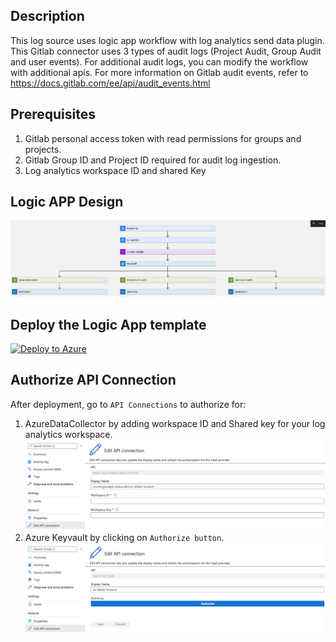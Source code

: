 ## Description
This log source uses logic app workflow with log analytics send data plugin. This Gitlab connector uses 3 types of audit logs (Project Audit, Group Audit and user events). For additional audit logs, you can modify the workflow with additional apis. For more information on Gitlab audit events, refer to https://docs.gitlab.com/ee/api/audit_events.html

## Prerequisites
1. Gitlab personal access token with read permissions for groups and projects.
2. Gitlab Group ID and Project ID required for audit log ingestion.
3. Log analytics workspace ID and shared Key

## Logic APP Design
![LogicAppWorkflow](./LogicApp.png)<br>


## Deploy the Logic App template
[![Deploy to Azure](https://aka.ms/deploytoazurebutton)](https://portal.azure.com/#create/Microsoft.Template/uri/<Tobeadded>)

## Authorize API Connection
After deployment, go to `API Connections` to authorize for: 
1. AzureDataCollector by adding workspace ID and Shared key for your log analytics workspace.
![AzDataCollectorAPI](./AzureDataCollectorAPI.png)<br>
2. Azure Keyvault by clicking on `Authorize button`.
![KVAPIConnection](./KVAPIConnection.png)<br>